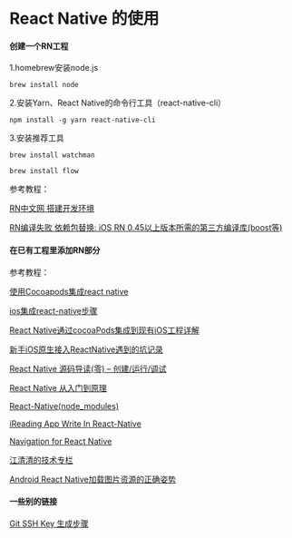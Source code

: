 # React Native 的使用



#### 创建一个RN工程

1.homebrew安装node.js

`brew install node`

2.安装Yarn、React Native的命令行工具（react-native-cli）

`npm install -g yarn react-native-cli`

3.安装推荐工具

`brew install watchman`

`brew install flow`



参考教程：

[RN中文网 搭建开发环境](https://reactnative.cn/docs/0.48/getting-started.html#content)

[RN编译失败 依赖包替换: iOS RN 0.45以上版本所需的第三方编译库(boost等)](http://bbs.reactnative.cn/topic/4301/ios-rn-0-45以上版本所需的第三方编译库-boost等)



#### 在已有工程里添加RN部分

参考教程：

[使用Cocoapods集成react native](http://www.jianshu.com/p/c738dc11d867)

[ios集成react-native步骤](http://blog.csdn.net/u011171043/article/details/71773577)

[React Native通过cocoaPods集成到现有iOS工程详解](http://www.cnblogs.com/yzx0803060320/p/5377518.html)

[新手iOS原生接入ReactNative遇到的坑记录](http://www.jianshu.com/p/b182722df7a5)

[React Native 源码导读(零) – 创建/运行/调试](http://blog.cnbang.net/tech/3461/)

[React Native 从入门到原理](http://www.jianshu.com/p/978c4bd3a759)

[React-Native(node_modules)](http://blog.csdn.net/shubinniu/article/details/52873250)

[iReading App Write In React-Native](https://github.com/attentiveness/reading)

[Navigation for React Native](https://reactnavigation.org/docs/navigators/tab)

[江清清的技术专栏](http://www.lcode.org)

[Android React Native加载图片资源的正确姿势](http://blog.csdn.net/sbsujjbcy/article/details/49981529)





#### 一些别的链接

[Git SSH Key 生成步骤](http://blog.csdn.net/qq_32385309/article/details/52013036)






















